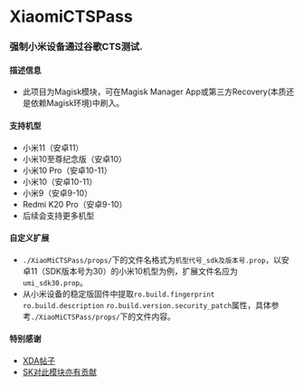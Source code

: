 # XiaomiCTSPass
### 强制小米设备通过谷歌CTS测试.

#### 描述信息
- 此项目为Magisk模块，可在Magisk Manager App或第三方Recovery(本质还是依赖Magisk环境)中刷入。

#### 支持机型
- 小米11（安卓11）
- 小米10至尊纪念版（安卓10）
- 小米10 Pro（安卓10-11）
- 小米10（安卓10-11）
- 小米9（安卓9-10）
- Redmi K20 Pro（安卓9-10）
- 后续会支持更多机型

#### 自定义扩展
- `./XiaoMiCTSPass/props/`下的文件名格式为`机型代号_sdk及版本号.prop`，以安卓11（SDK版本号为30）的小米10机型为例，扩展文件名应为`umi_sdk30.prop`。
- 从小米设备的稳定版固件中提取`ro.build.fingerprint` `ro.build.description` `ro.build.version.security_patch`属性，具体参考`./XiaoMiCTSPass/props/`下的文件内容。

#### 特别感谢
- [XDA帖子](https://forum.xda-developers.com/t/module-magiskhide-props-config-safetynet-prop-edits-and-more-v5-4-0.3789228/)
- [SK对此模块亦有贡献](https://github.com/sekaiacg)
